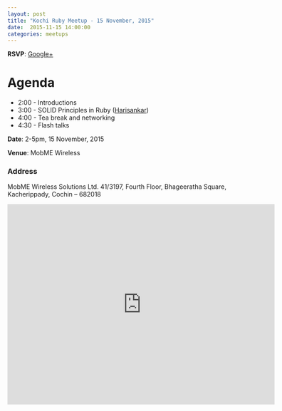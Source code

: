 ```yaml
---
layout: post
title: "Kochi Ruby Meetup - 15 November, 2015"
date:  2015-11-15 14:00:00
categories: meetups
---
```


**RSVP**: [Google+](https://plus.google.com/events/cilnr88ujkgd4j0n25r2i3nemas)

# Agenda

* 2:00 - Introductions
* 3:00 - SOLID Principles in Ruby ([Harisankar](https://twitter.com/coderhs))
* 4:00 - Tea break and networking
* 4:30 - Flash talks

**Date**: 2-5pm, 15 November, 2015

**Venue**: MobME Wireless

### Address

MobME Wireless Solutions Ltd.
41/3197, Fourth Floor,
Bhageeratha Square,
Kacherippady, Cochin – 682018

<iframe src="https://www.google.com/maps/embed?pb=!1m18!1m12!1m3!1d3929.3383707016847!2d76.28685743433219!3d9.98888282470112!2m3!1f0!2f0!3f0!3m2!1i1024!2i768!4f13.1!3m3!1m2!1s0x3b080d44e5a0ba49%3A0x94da280bfd1de383!2sMobme+Wireless!5e0!3m2!1sen!2sin!4v1421380546791" width="600" height="450" frameborder="0" style="border:0"></iframe>


